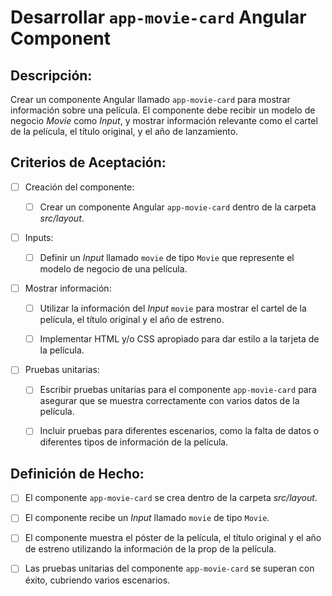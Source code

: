 # Desarrollar `app-movie-card` Angular Component

## Descripción: 

Crear un componente Angular llamado `app-movie-card` para mostrar información sobre una película. El componente debe recibir un modelo de negocio _Movie_ como _Input_, y mostrar información relevante como el cartel de la película, el título original, y el año de lanzamiento.

## Criterios de Aceptación:

- [ ] Creación del componente:

    - [ ] Crear un componente Angular `app-movie-card` dentro de la carpeta _src/layout_.

- [ ] Inputs:

    - [ ] Definir un _Input_ llamado `movie` de tipo `Movie` que represente el modelo de negocio de una película.

- [ ] Mostrar información:

    - [ ] Utilizar la información del _Input_ `movie` para mostrar el cartel de la película, el título original y el año de estreno.

    - [ ] Implementar HTML y/o CSS apropiado para dar estilo a la tarjeta de la película.

- [ ] Pruebas unitarias:

    - [ ] Escribir pruebas unitarias para el componente `app-movie-card` para asegurar que se muestra correctamente con varios datos de la película.

    - [ ] Incluir pruebas para diferentes escenarios, como la falta de datos o diferentes tipos de información de la película.

## Definición de Hecho:

- [ ] El componente `app-movie-card` se crea dentro de la carpeta _src/layout_.

- [ ] El componente recibe un _Input_ llamado `movie` de tipo `Movie`.

- [ ] El componente muestra el póster de la película, el título original y el año de estreno utilizando la información de la prop de la película.

- [ ] Las pruebas unitarias del componente `app-movie-card` se superan con éxito, cubriendo varios escenarios.